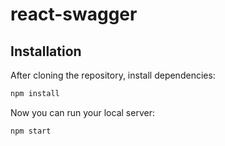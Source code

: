 # react-swagger

## Installation

After cloning the repository, install dependencies:
```sh
npm install
```

Now you can run your local server:
```sh
npm start
```